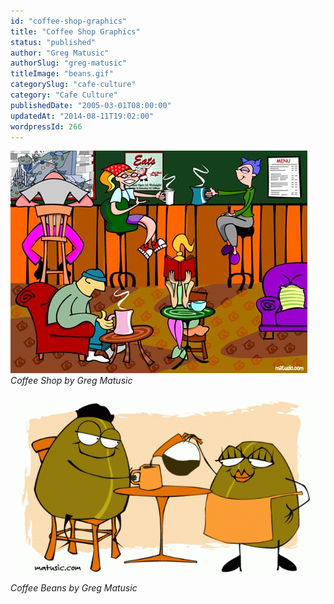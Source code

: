 ```yaml
---
id: "coffee-shop-graphics"
title: "Coffee Shop Graphics"
status: "published"
author: "Greg Matusic"
authorSlug: "greg-matusic"
titleImage: "beans.gif"
categorySlug: "cafe-culture"
category: "Cafe Culture"
publishedDate: "2005-03-01T08:00:00"
updatedAt: "2014-08-11T19:02:00"
wordpressId: 266
---
```


![Coffee Shop](coffeeshop4751.jpg)  
*Coffee Shop by Greg Matusic*

[![Coffee Beans](beans-650x384.gif)](http://ineedcoffee.com/wp-content/uploads/2005/03/beans.gif)  
*Coffee Beans by Greg Matusic*